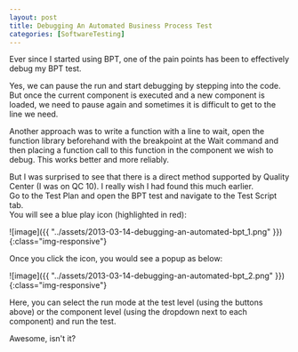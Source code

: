 ```yaml
---
layout: post
title: Debugging An Automated Business Process Test
categories: [SoftwareTesting]
---
```


Ever since I started using BPT, one of the pain points has been to effectively debug my BPT
test.  

Yes, we can pause the run and start debugging by stepping into the code. But once the current 
component is executed and a new component is loaded, we need to pause again and sometimes
it is difficult to get to the line we need.  

Another approach was to write a function with a line to wait, open the function library 
beforehand with the breakpoint at the Wait command and then placing a function call to this 
function in the component we wish to debug. This works better and more reliably.  

But I was surprised to see that there is a direct method supported by Quality Center (I was on 
QC 10). I really wish I had found this much earlier.  
Go to the Test Plan and open the BPT test and navigate to the Test Script tab.  
You will see a blue play icon (highlighted in red):  

![image]({{ "../assets/2013-03-14-debugging-an-automated-bpt_1.png" }}){:class="img-responsive"}
            
Once you click the icon, you would see a popup as below:  

![image]({{ "../assets/2013-03-14-debugging-an-automated-bpt_2.png" }}){:class="img-responsive"}

Here, you can select the run mode at the test level (using the buttons above) or the component 
level (using the dropdown next to each component) and run the test.  

Awesome, isn't it?